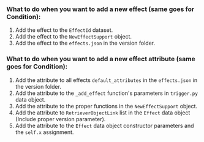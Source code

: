 ### What to do when you want to add a new effect (same goes for Condition):

1. Add the effect to the `EffectId` dataset.
2. Add the effect to the `NewEffectSupport` object.
3. Add the effect to the `effects.json` in the version folder.

### What to do when you want to add a new effect attribute (same goes for Condition):

1. Add the attribute to all effects `default_attributes` in the `effects.json` in the version folder.
2. Add the attribute to the `_add_effect` function's parameters in `trigger.py` data object.
3. Add the attribute to the proper functions in the `NewEffectSupport` object.
4. Add the attribute to `RetrieverObjectLink` list in the `Effect` data object (Include proper version parameter).
5. Add the attribute to the `Effect` data object constructor parameters and the `self.x` assignment.